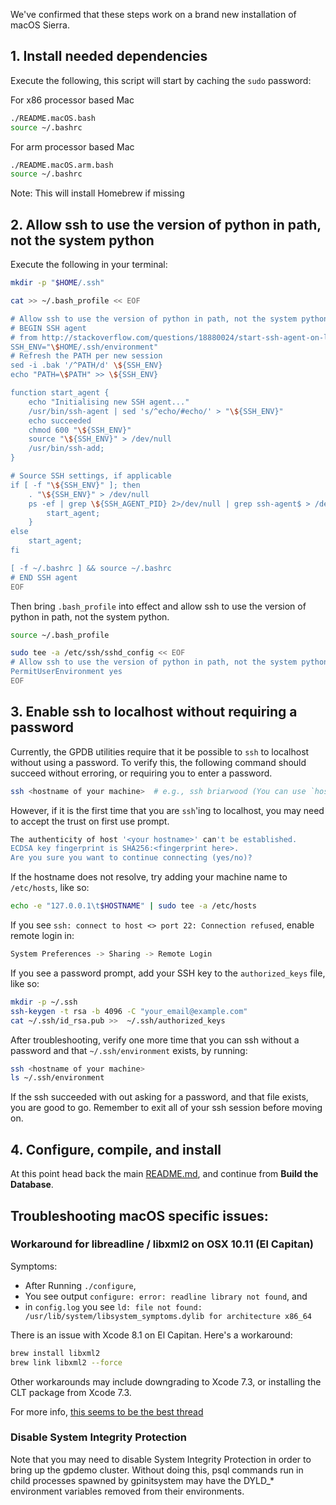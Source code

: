 We've confirmed that these steps work on a brand new installation of macOS
Sierra.

## 1. Install needed dependencies

Execute the following, this script will start by caching the `sudo` password:

For x86 processor based Mac
```bash
./README.macOS.bash
source ~/.bashrc
```
For arm processor based Mac
```bash
./README.macOS.arm.bash
source ~/.bashrc
```
Note: This will install Homebrew if missing

## 2. Allow ssh to use the version of python in path, not the system python

Execute the following in your terminal:

```bash
mkdir -p "$HOME/.ssh"

cat >> ~/.bash_profile << EOF

# Allow ssh to use the version of python in path, not the system python
# BEGIN SSH agent
# from http://stackoverflow.com/questions/18880024/start-ssh-agent-on-login/18915067#18915067
SSH_ENV="\$HOME/.ssh/environment"
# Refresh the PATH per new session
sed -i .bak '/^PATH/d' \${SSH_ENV}
echo "PATH=\$PATH" >> \${SSH_ENV}

function start_agent {
    echo "Initialising new SSH agent..."
    /usr/bin/ssh-agent | sed 's/^echo/#echo/' > "\${SSH_ENV}"
    echo succeeded
    chmod 600 "\${SSH_ENV}"
    source "\${SSH_ENV}" > /dev/null
    /usr/bin/ssh-add;
}

# Source SSH settings, if applicable
if [ -f "\${SSH_ENV}" ]; then
    . "\${SSH_ENV}" > /dev/null
    ps -ef | grep \${SSH_AGENT_PID} 2>/dev/null | grep ssh-agent$ > /dev/null || {
        start_agent;
    }
else
    start_agent;
fi

[ -f ~/.bashrc ] && source ~/.bashrc
# END SSH agent
EOF
```

Then bring `.bash_profile` into effect and allow ssh to use the version of python in path, not the system python.

```bash
source ~/.bash_profile

sudo tee -a /etc/ssh/sshd_config << EOF
# Allow ssh to use the version of python in path, not the system python
PermitUserEnvironment yes
EOF
```

## 3. Enable ssh to localhost without requiring a password

Currently, the GPDB utilities require that it be possible to `ssh` to localhost
without using a password.  To verify this, the following command should succeed
without erroring, or requiring you to enter a password. 

```bash
ssh <hostname of your machine>  # e.g., ssh briarwood (You can use `hostname` to get the hostname of your machine.)
```

However, if it is the first time that you are `ssh`'ing to localhost, you may
need to accept the trust on first use prompt.

```bash
The authenticity of host '<your hostname>' can't be established.
ECDSA key fingerprint is SHA256:<fingerprint here>.
Are you sure you want to continue connecting (yes/no)?
```

If the hostname does not resolve, try adding your machine name to `/etc/hosts`,
like so:

```bash
echo -e "127.0.0.1\t$HOSTNAME" | sudo tee -a /etc/hosts
```

If you see `ssh: connect to host <> port 22: Connection refused`, enable remote
login in:

```bash
System Preferences -> Sharing -> Remote Login
```

If you see a password prompt, add your SSH key to the `authorized_keys` file,
like so:

```bash
mkdir -p ~/.ssh
ssh-keygen -t rsa -b 4096 -C "your_email@example.com"
cat ~/.ssh/id_rsa.pub >>  ~/.ssh/authorized_keys
```

After troubleshooting,  verify one more time that you can ssh without a
password and that `~/.ssh/environment` exists, by running:

```bash
ssh <hostname of your machine> 
ls ~/.ssh/environment
```

If the ssh succeeded with out asking for a password, and that file exists, you
are good to go.  Remember to exit all of your ssh session before moving on.

## 4. Configure, compile, and install

At this point head back the main [README.md](./README.md#build-the-database),
and continue from __Build the Database__.

## Troubleshooting macOS specific issues: 

### Workaround for libreadline / libxml2 on OSX 10.11 (El Capitan)

Symptoms:
* After Running `./configure`,
* You see output
  `configure: error: readline library not found`, and
* in `config.log` you see
  `ld: file not found: /usr/lib/system/libsystem_symptoms.dylib for architecture x86_64`

There is an issue with Xcode 8.1 on El Capitan. Here's a workaround:

```bash
brew install libxml2
brew link libxml2 --force
```

Other workarounds may include downgrading to Xcode 7.3, or installing the CLT
package from Xcode 7.3.

For more info, [this seems to be the best thread](https://github.com/Homebrew/brew/issues/972)

### Disable System Integrity Protection

Note that you may need to disable System Integrity Protection in order to bring
up the gpdemo cluster. Without doing this, psql commands run in child processes
spawned by gpinitsystem may have the DYLD_* environment variables removed from
their environments.
